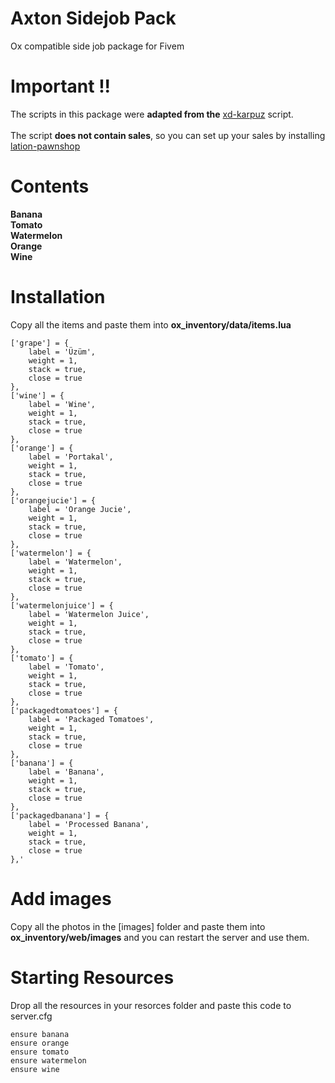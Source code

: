 # Axton Sidejob Pack
Ox compatible side job package for Fivem

# Important !!
The scripts in this package were **adapted from the** [xd-karpuz](https://github.com/orcunxd/xd-karpuz) script.
<br><br>
The script **does not contain sales**, so you can set up your sales by installing [lation-pawnshop](https://github.com/IamLation/lation_pawnshop)

# Contents
**Banana**<br>
**Tomato**<br>
**Watermelon**<br>
**Orange**<br>
**Wine**<br>

# Installation
Copy all the items and paste them into **ox_inventory/data/items.lua**

    ['grape'] = {
		label = 'Üzüm',
		weight = 1,
		stack = true,
		close = true
	},
	['wine'] = {
		label = 'Wine',
		weight = 1,
		stack = true,
		close = true
	},
	['orange'] = {
		label = 'Portakal',
		weight = 1,
		stack = true,
		close = true
	},
	['orangejucie'] = {
		label = 'Orange Jucie',
		weight = 1,
		stack = true,
		close = true
	},
	['watermelon'] = {
		label = 'Watermelon',
		weight = 1,
		stack = true,
		close = true
	},
	['watermelonjuice'] = {
		label = 'Watermelon Juice',
		weight = 1,
		stack = true,
		close = true
	},
	['tomato'] = {
		label = 'Tomato',
		weight = 1,
		stack = true,
		close = true
	},
	['packagedtomatoes'] = {
		label = 'Packaged Tomatoes',
		weight = 1,
		stack = true,
		close = true
	},
	['banana'] = {
		label = 'Banana',
		weight = 1,
		stack = true,
		close = true
	},
	['packagedbanana'] = {
		label = 'Processed Banana',
		weight = 1,
		stack = true,
		close = true
	},'

# Add images
Copy all the photos in the [images] folder and paste them into **ox_inventory/web/images** and you can restart the server and use them.

# Starting Resources
Drop all the resources in your resorces folder and paste this code to server.cfg

	ensure banana
  	ensure orange
  	ensure tomato
  	ensure watermelon
  	ensure wine
